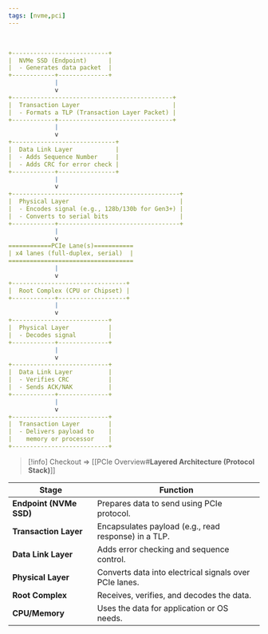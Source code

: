 ```yaml
---
tags: [nvme,pci]
---
```


</br>


```yaml ln:False
+---------------------------+
|  NVMe SSD (Endpoint)      |
|  - Generates data packet  |
+------------+--------------+
             |
             v
+---------------------------------------------+
|  Transaction Layer                          |
|  - Formats a TLP (Transaction Layer Packet) |
+------------+--------------------------------+
             |
             v
+-----------------------------+
|  Data Link Layer            |
|  - Adds Sequence Number     |
|  - Adds CRC for error check |
+------------+----------------+
             |
             v
+-----------------------------------------------+
|  Physical Layer                               |
|  - Encodes signal (e.g., 128b/130b for Gen3+) |
|  - Converts to serial bits                    |
+------------+----------------------------------+
             |
             v
============PCIe Lane(s)===========
| x4 lanes (full-duplex, serial)  |
===================================
             |
             v
+--------------------------------+
|  Root Complex (CPU or Chipset) |
+------------+-------------------+
             |
             v
+---------------------------+
|  Physical Layer           |
|  - Decodes signal         |
+------------+--------------+
             |
             v
+---------------------------+
|  Data Link Layer          |
|  - Verifies CRC           |
|  - Sends ACK/NAK          |
+------------+--------------+
             |
             v
+---------------------------+
|  Transaction Layer        |
|  - Delivers payload to    |
|    memory or processor    |
+---------------------------+
```

> [!info] 
> Checkout => [[PCIe Overview#**Layered Architecture (Protocol Stack)**]]


|Stage|Function|
|---|---|
|**Endpoint (NVMe SSD)**|Prepares data to send using PCIe protocol.|
|**Transaction Layer**|Encapsulates payload (e.g., read response) in a TLP.|
|**Data Link Layer**|Adds error checking and sequence control.|
|**Physical Layer**|Converts data into electrical signals over PCIe lanes.|
|**Root Complex**|Receives, verifies, and decodes the data.|
|**CPU/Memory**|Uses the data for application or OS needs.|
